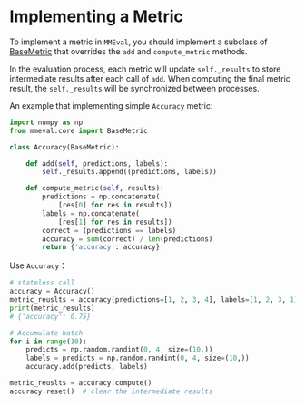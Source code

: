 # Implementing a Metric

To implement a metric in `MMEval`, you should implement a subclass of [BaseMetric](mmeval.core.BaseMetric) that overrides the `add` and `compute_metric` methods.

In the evaluation process, each metric will update `self._results` to store intermediate results after each call of `add`. When computing the final metric result, the `self._results` will be synchronized between processes.

An example that implementing simple `Accuracy` metric:

```python
import numpy as np
from mmeval.core import BaseMetric

class Accuracy(BaseMetric):

    def add(self, predictions, labels):
        self._results.append((predictions, labels))

    def compute_metric(self, results):
        predictions = np.concatenate(
            [res[0] for res in results])
        labels = np.concatenate(
            [res[1] for res in results])
        correct = (predictions == labels)
        accuracy = sum(correct) / len(predictions)
        return {'accuracy': accuracy}
```

Use `Accuracy`：

```python
# stateless call
accuracy = Accuracy()
metric_reuslts = accuracy(predictions=[1, 2, 3, 4], labels=[1, 2, 3, 1])
print(metric_results)
# {'accuracy': 0.75}

# Accumulate batch
for i in range(10):
    predicts = np.random.randint(0, 4, size=(10,))
    labels = predicts = np.random.randint(0, 4, size=(10,))
    accuracy.add(predicts, labels)

metric_reuslts = accuracy.compute()
accuracy.reset()  # clear the intermediate results
```
